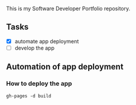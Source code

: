 This is my Software Developer Portfolio repository.

## Tasks

- [x] automate app deployment
- [ ] develop the app

## Automation of app deployment

### How to deploy the app

```
gh-pages -d build
```
